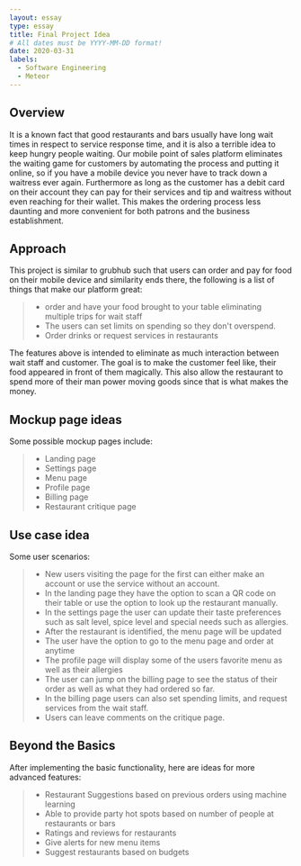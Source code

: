 ```yaml
---
layout: essay
type: essay
title: Final Project Idea
# All dates must be YYYY-MM-DD format!
date: 2020-03-31
labels:
  - Software Engineering
  - Meteor
---
```

## Overview

It is a known fact that good restaurants and bars usually have long wait times in respect to service response time, and it is also a terrible idea to keep hungry people waiting. Our mobile point of sales platform eliminates the waiting game for customers by automating the process and putting it online, so if you have a mobile device you never have to track down a waitress ever again. Furthermore as long as the customer has a debit card on their account they can pay for their services and tip and waitress without even reaching for their wallet. This makes the ordering process less daunting and more convenient for both patrons and the business establishment.  

## Approach

This project is similar to grubhub such that users can order and pay for food on their mobile device and similarity ends there, the following is a list of things that make our platform great:

> * order and have your food brought to your table eliminating multiple trips for wait staff 
> * The users can set limits on spending so they don't overspend.
> * Order drinks or request services in restaurants 

The features above is intended to eliminate as much interaction between wait staff and customer. The goal is to make the customer feel like, their food appeared in front of them magically. 
This also allow the restaurant to spend more of their man power moving goods since that is what makes the money. 
## Mockup page ideas
Some possible mockup pages include:
> * Landing page 
> * Settings page 
> * Menu page 
> * Profile page 
> * Billing page 
> * Restaurant critique page

## Use case idea
Some user scenarios:
> * New users visiting the page for the first can either make an account or use the service without an account.
> * In the landing page they have the option to scan a QR code on their table or use the option to look up the restaurant manually. 
> * In the settings page the user can update their taste preferences such as salt level, spice level and special needs such as allergies.  
> * After the restaurant is identified, the menu page will be updated
> * The user have the option to go to the menu page and order at anytime 
> * The profile page will display some of the users favorite menu as well as their allergies 
> * The user can jump on the billing page to see the status of their order as well as what they had ordered so far. 
> * In the billing page users can also set spending limits, and request services from the wait staff.
> * Users can leave comments on the critique page. 

## Beyond the Basics  
  
After implementing the basic functionality, here are ideas for more advanced features:
> * Restaurant Suggestions based on previous orders using machine learning
> * Able to provide party hot spots based on number of people at restaurants or bars
> * Ratings and reviews for restaurants 
> * Give alerts for new menu items 
> * Suggest restaurants based on budgets


